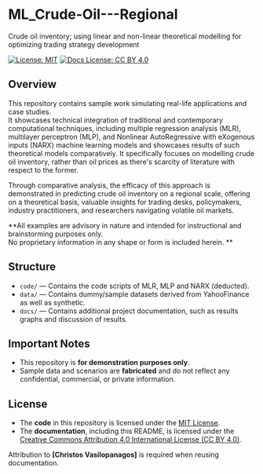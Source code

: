 # ML_Crude-Oil---Regional
Crude oil inventory; using linear and non-linear theoretical modelling for optimizing trading strategy development


[![License: MIT](https://img.shields.io/badge/License-MIT-yellow.svg)](https://opensource.org/licenses/MIT)
[![Docs License: CC BY 4.0](https://img.shields.io/badge/Docs%20License-CC%20BY%204.0-lightgrey.svg)](https://creativecommons.org/licenses/by/4.0/)

## Overview

This repository contains sample work simulating real-life applications and case studies.  
It showcases technical integration of traditional and contemporary computational techniques, including multiple regression analysis (MLR), multilayer perceptron (MLP), and Nonlinear AutoRegressive with eXogenous inputs (NARX) machine learning models and showcases results of such theoretical models comparatively. It specifically focuses on modelling crude oil inventory, rather than oil prices as there's scarcity of literature with respect to the former.


Through comparative analysis, the efficacy of this approach is demonstrated in predicting crude oil inventory on a regional scale, offering on a theoretical basis, valuable insights for trading desks, policymakers, industry practitioners, and researchers navigating volatile oil markets.

**All examples are advisory in nature and intended for instructional and brainstorming purposes only.  
No proprietary information in any shape or form is included herein.
**
## Structure

- `code/` — Contains the code scripts of MLR, MLP and NARX (deducted).
- `data/` — Contains dummy/sample datasets derived from YahooFinance as well as synthetic.
- `docs/` — Contains additional project documentation, such as results graphs and discussion of results.

## Important Notes

- This repository is **for demonstration purposes only**.
- Sample data and scenarios are **fabricated** and do not reflect any confidential, commercial, or private information.

## License

- The **code** in this repository is licensed under the [MIT License](LICENSE).
- The **documentation**, including this README, is licensed under the [Creative Commons Attribution 4.0 International License (CC BY 4.0)](LICENSE-DOCS).

Attribution to **[Christos Vasilopanagos]** is required when reusing documentation.
